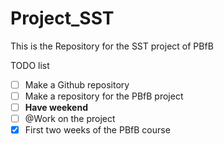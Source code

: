 # Project_SST
This is the Repository for the SST project of PBfB


TODO list
- [ ] Make a Github repository
- [ ] Make a repository for the PBfB project
- [ ] **Have weekend**
- [ ] @Work on the project
- [x] First two weeks of the PBfB course
